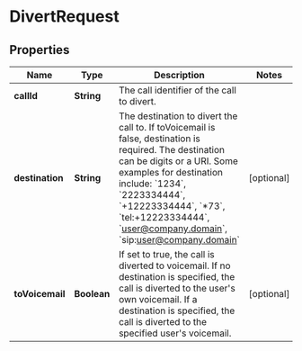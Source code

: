 <!--  Copyright 2025 Cisco Systems Inc.

Permission is hereby granted, free of charge, to any person obtaining a copy
of this software and associated documentation files (the "Software"), to deal
in the Software without restriction, including without limitation the rights
to use, copy, modify, merge, publish, distribute, sublicense, and/or sell
copies of the Software, and to permit persons to whom the Software is
furnished to do so, subject to the following conditions:

The above copyright notice and this permission notice shall be included in
all copies or substantial portions of the Software.

THE SOFTWARE IS PROVIDED "AS IS", WITHOUT WARRANTY OF ANY KIND, EXPRESS OR
IMPLIED, INCLUDING BUT NOT LIMITED TO THE WARRANTIES OF MERCHANTABILITY,
FITNESS FOR A PARTICULAR PURPOSE AND NONINFRINGEMENT. IN NO EVENT SHALL THE
AUTHORS OR COPYRIGHT HOLDERS BE LIABLE FOR ANY CLAIM, DAMAGES OR OTHER
LIABILITY, WHETHER IN AN ACTION OF CONTRACT, TORT OR OTHERWISE, ARISING FROM,
OUT OF OR IN CONNECTION WITH THE SOFTWARE OR THE USE OR OTHER DEALINGS IN
THE SOFTWARE.-->


# DivertRequest


## Properties

| Name | Type | Description | Notes |
|------------ | ------------- | ------------- | -------------|
|**callId** | **String** | The call identifier of the call to divert. |  |
|**destination** | **String** | The destination to divert the call to. If toVoicemail is false, destination is required. The destination can be digits or a URI. Some examples for destination include: &#x60;1234&#x60;, &#x60;2223334444&#x60;, &#x60;+12223334444&#x60;, &#x60;*73&#x60;, &#x60;tel:+12223334444&#x60;, &#x60;user@company.domain&#x60;, &#x60;sip:user@company.domain&#x60; |  [optional] |
|**toVoicemail** | **Boolean** | If set to true, the call is diverted to voicemail. If no destination is specified, the call is diverted to the user&#39;s own voicemail. If a destination is specified, the call is diverted to the specified user&#39;s voicemail. |  [optional] |



